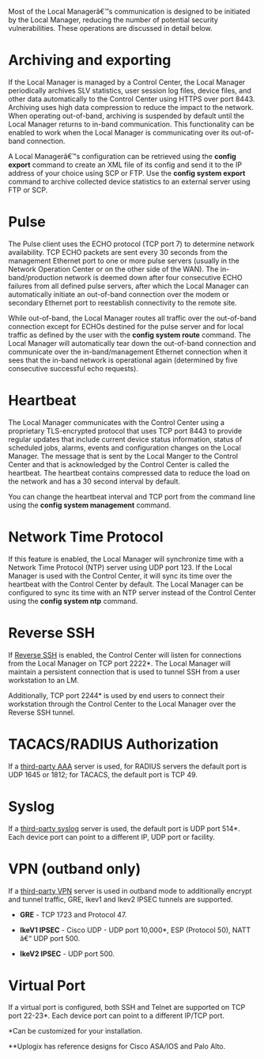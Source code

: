 <!-- 5.5.4 -->

Most of the Local Managerâ€™s communication is designed to be initiated by the Local Manager, reducing the number of potential security vulnerabilities. These operations are discussed in detail below.

# Archiving and exporting

If the Local Manager is managed by a Control Center, the Local Manager periodically archives SLV statistics, user session log files, device files, and other data automatically to the Control Center using HTTPS over port 8443. Archiving uses high data compression to reduce the impact to the network. When operating out-of-band, archiving is suspended by default until the Local Manager returns to in-band communication. This functionality can be enabled to work when the Local Manager is communicating over its out-of-band connection.

A Local Managerâ€™s configuration can be retrieved using the **config export** command to create an XML file of its config and send it to the IP address of your choice using SCP or FTP. Use the **config system export** command to archive collected device statistics to an external server using FTP or SCP.

# Pulse

The Pulse client uses the ECHO protocol (TCP port 7) to determine network availability. TCP ECHO packets are sent every 30 seconds from the management Ethernet port to one or more pulse servers (usually in the Network Operation Center or on the other side of the WAN). The in-band/production network is deemed down after four consecutive ECHO failures from all defined pulse servers, after which the Local Manager can automatically initiate an out-of-band connection over the modem or secondary Ethernet port to reestablish connectivity to the remote site.

While out-of-band, the Local Manager routes all traffic over the out-of-band connection except for ECHOs destined for the pulse server and for local traffic as defined by the user with the **config system route** command. The Local Manager will automatically tear down the out-of-band connection and communicate over the in-band/management Ethernet connection when it sees that the in-band network is operational again (determined by five consecutive successful echo requests).

# Heartbeat

The Local Manager communicates with the Control Center using a proprietary TLS-encrypted protocol that uses TCP port 8443 to provide regular updates that include current device status information, status of scheduled jobs, alarms, events and configuration changes on the Local Manager. The message that is sent by the Local Manger to the Control Center and that is acknowledged by the Control Center is called the heartbeat. The heartbeat contains compressed data to reduce the load on the network and has a 30 second interval by default.

You can change the heartbeat interval and TCP port from the command line using the **config system management** command.

# Network Time Protocol

If this feature is enabled, the Local Manager will synchronize time with a Network Time Protocol (NTP) server using UDP port 123. If the Local Manager is used with the Control Center, it will sync its time over the heartbeat with the Control Center by default. The Local Manager can be configured to sync its time with an NTP server instead of the Control Center using the **config system ntp** command.

# Reverse SSH

If [Reverse SSH](https://uplogix.com/docs/control-center-user-guide/managing-the-control-center/reverse-ssh-tunnels "Reverse SSH") is enabled, the Control Center will listen for connections from the Local Manager on TCP port 2222*. The Local Manager will maintain a persistent connection that is used to tunnel SSH from a user workstation to an LM.

Additionally, TCP port 2244* is used by end users to connect their workstation through the Control Center to the Local Manager over the Reverse SSH tunnel.

# TACACS/RADIUS Authorization

If a [third-party AAA](https://uplogix.com/docs/control-center-user-guide/accounts-and-security "Third-party AAA") server is used, for RADIUS servers the default port is UDP 1645 or 1812; for TACACS, the default port is TCP 49.

# Syslog

If a [third-party syslog](https://uplogix.com/docs/control-center-user-guide/accounts-and-security "third-party syslog") server is used, the default port is UDP port 514*.  Each device port can point to a different IP, UDP port or facility.

# VPN (outband only)

If a [third-party VPN](https://uplogix.com/docs/control-center-user-guide/accounts-and-security "third-party VPN") server is used in outband mode to additionally encrypt and tunnel traffic, GRE, Ikev1 and Ikev2 IPSEC tunnels are supported.

* **GRE** - TCP 1723 and Protocol 47. 

* **IkeV1 IPSEC** - Cisco UDP - UDP port 10,000*, ESP (Protocol 50), NATT â€“ UDP port 500.

* **IkeV2 IPSEC** - UDP port 500.

# Virtual Port

If a virtual port is configured, both SSH and Telnet are supported on TCP port 22-23*. Each device port can point to a different IP/TCP port.

*Can be customized for your installation.

**Uplogix has reference designs for Cisco ASA/IOS and Palo Alto.